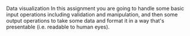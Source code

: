 Data visualization
In this assignment you are going to handle some basic input operations including validation and manipulation, and then some output operations to take some data and format it in a way that's presentable (i.e. readable to human eyes).
